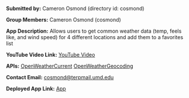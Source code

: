 **Submitted by:** Cameron Osmond (directory id: cosmond)

**Group Members:** Cameron Osmond (cosmond)

**App Description:** Allows users to get common weather data (temp, feels like, and wind speed) for 4 different locations and add them to a favorites list

**YouTube Video Link:** [YouTube Video](https://youtu.be/_2Me_QBOeT0)

**APIs:** [OpenWeatherCurrent](https://openweathermap.org/current) [OpenWeatherGeocoding](https://openweathermap.org/api/geocoding-api)

**Contact Email:**  cosmond@terpmail.umd.edu

**Deployed App Link:** [App](https://weather-application-py38.onrender.com)